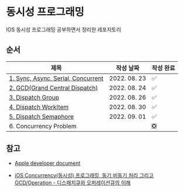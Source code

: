 # 동시성 프로그래밍

IOS 동시성 프로그래밍 공부하면서 정리한 레포지토리

## **순서**

|제목|작성 날짜|작성 완료|
|------|---|---|
|[1. Sync, Async, Serial, Concurrent](./1.Sync%2C%20Async%2C%20Serial%2C%20Concurrent/README.md)|2022. 08. 23|✅|
|[2. GCD(Grand Central Dispatch)](./2.GCD(Grand%20Central%20Dispatch)/README.md)|2022. 08. 24|✅|
|[3. Dispatch Group](./3.Dispatch%20Group/README.md)| 2022. 08. 26|✅|
|[4. Dispatch WorkItem](./4.Dispatch%20WorkItem/README.md)|2022. 08. 30|✅|
|[5. Dispatch Semaphore](./5.Dispatch%20Semaphore/README.md)|2022. 09. 01|✅|
|6. Concurrency Problem||❎|

## **참고**

- [Apple developer document](https://developer.apple.com/documentation/dispatch)
  
- [iOS Concurrency(동시성) 프로그래밍, 동기 비동기 처리 그리고 GCD/Operation - 디스패치큐와 오퍼레이션큐의 이해](https://www.inflearn.com/course/iOS-Concurrency-GCD-Operation/dashboard)
